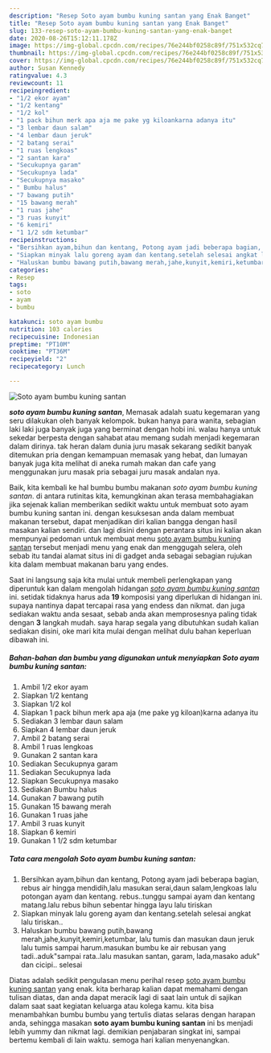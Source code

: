 ```yaml
---
description: "Resep Soto ayam bumbu kuning santan yang Enak Banget"
title: "Resep Soto ayam bumbu kuning santan yang Enak Banget"
slug: 133-resep-soto-ayam-bumbu-kuning-santan-yang-enak-banget
date: 2020-08-26T15:12:11.178Z
image: https://img-global.cpcdn.com/recipes/76e244bf0258c89f/751x532cq70/soto-ayam-bumbu-kuning-santan-foto-resep-utama.jpg
thumbnail: https://img-global.cpcdn.com/recipes/76e244bf0258c89f/751x532cq70/soto-ayam-bumbu-kuning-santan-foto-resep-utama.jpg
cover: https://img-global.cpcdn.com/recipes/76e244bf0258c89f/751x532cq70/soto-ayam-bumbu-kuning-santan-foto-resep-utama.jpg
author: Susan Kennedy
ratingvalue: 4.3
reviewcount: 11
recipeingredient:
- "1/2 ekor ayam"
- "1/2 kentang"
- "1/2 kol"
- "1 pack bihun merk apa aja me pake yg kiloankarna adanya itu"
- "3 lembar daun salam"
- "4 lembar daun jeruk"
- "2 batang serai"
- "1 ruas lengkoas"
- "2 santan kara"
- "Secukupnya garam"
- "Secukupnya lada"
- "Secukupnya masako"
- " Bumbu halus"
- "7 bawang putih"
- "15 bawang merah"
- "1 ruas jahe"
- "3 ruas kunyit"
- "6 kemiri"
- "1 1/2 sdm ketumbar"
recipeinstructions:
- "Bersihkan ayam,bihun dan kentang, Potong ayam jadi beberapa bagian, rebus air hingga mendidih,lalu masukan serai,daun salam,lengkoas lalu potongan ayam dan kentang. rebus..tunggu sampai ayam dan kentang matang.lalu rebus bihun sebentar hingga layu lalu tiriskan"
- "Siapkan minyak lalu goreng ayam dan kentang.setelah selesai angkat lalu tiriskan.."
- "Haluskan bumbu bawang putih,bawang merah,jahe,kunyit,kemiri,ketumbar, lalu tumis dan masukan daun jeruk lalu tumis sampai harum.masukan bumbu ke air rebusan yang tadi..aduk&#34;sampai rata..lalu masukan santan, garam, lada,masako aduk&#34; dan cicipi.. selesai"
categories:
- Resep
tags:
- soto
- ayam
- bumbu

katakunci: soto ayam bumbu 
nutrition: 103 calories
recipecuisine: Indonesian
preptime: "PT10M"
cooktime: "PT36M"
recipeyield: "2"
recipecategory: Lunch

---
```



![Soto ayam bumbu kuning santan](https://img-global.cpcdn.com/recipes/76e244bf0258c89f/751x532cq70/soto-ayam-bumbu-kuning-santan-foto-resep-utama.jpg)

<b><i>soto ayam bumbu kuning santan</i></b>, Memasak adalah suatu kegemaran yang seru dilakukan oleh banyak kelompok. bukan hanya para wanita, sebagian laki laki juga banyak juga yang berminat dengan hobi ini. walau hanya untuk sekedar berpesta dengan sahabat atau memang sudah menjadi kegemaran dalam dirinya. tak heran dalam dunia juru masak sekarang sedikit banyak ditemukan pria dengan kemampuan memasak yang hebat, dan lumayan banyak juga kita melihat di aneka rumah makan dan cafe yang menggunakan juru masak pria sebagai juru masak andalan nya.

Baik, kita kembali ke hal bumbu bumbu makanan <i>soto ayam bumbu kuning santan</i>. di antara rutinitas kita, kemungkinan akan terasa membahagiakan jika sejenak kalian memberikan sedikit waktu untuk membuat soto ayam bumbu kuning santan ini. dengan kesuksesan anda dalam membuat makanan tersebut, dapat menjadikan diri kalian bangga dengan hasil masakan kalian sendiri. dan lagi disini dengan perantara situs ini kalian akan mempunyai pedoman untuk membuat menu <u>soto ayam bumbu kuning santan</u> tersebut menjadi menu yang enak dan menggugah selera, oleh sebab itu tandai alamat situs ini di gadget anda sebagai sebagian rujukan kita dalam membuat makanan baru yang endes.




Saat ini langsung saja kita mulai untuk membeli perlengkapan yang diperuntuk kan dalam mengolah hidangan <u><i>soto ayam bumbu kuning santan</i></u> ini. setidak tidaknya harus ada <b>19</b> komposisi yang diperlukan di hidangan ini. supaya nantinya dapat tercapai rasa yang endess dan nikmat. dan juga sediakan waktu anda sesaat, sebab anda akan memprosesnya paling tidak dengan <b>3</b> langkah mudah. saya harap segala yang dibutuhkan sudah kalian sediakan disini, oke mari kita mulai dengan melihat dulu bahan keperluan dibawah ini.

<!--inarticleads1-->

##### Bahan-bahan dan bumbu yang digunakan untuk menyiapkan Soto ayam bumbu kuning santan:

1. Ambil 1/2 ekor ayam
1. Siapkan 1/2 kentang
1. Siapkan 1/2 kol
1. Siapkan 1 pack bihun merk apa aja (me pake yg kiloan)karna adanya itu
1. Sediakan 3 lembar daun salam
1. Siapkan 4 lembar daun jeruk
1. Ambil 2 batang serai
1. Ambil 1 ruas lengkoas
1. Gunakan 2 santan kara
1. Sediakan Secukupnya garam
1. Sediakan Secukupnya lada
1. Siapkan Secukupnya masako
1. Sediakan  Bumbu halus
1. Gunakan 7 bawang putih
1. Gunakan 15 bawang merah
1. Gunakan 1 ruas jahe
1. Ambil 3 ruas kunyit
1. Siapkan 6 kemiri
1. Gunakan 1 1/2 sdm ketumbar




<!--inarticleads2-->

##### Tata cara mengolah Soto ayam bumbu kuning santan:

1. Bersihkan ayam,bihun dan kentang, Potong ayam jadi beberapa bagian, rebus air hingga mendidih,lalu masukan serai,daun salam,lengkoas lalu potongan ayam dan kentang. rebus..tunggu sampai ayam dan kentang matang.lalu rebus bihun sebentar hingga layu lalu tiriskan
1. Siapkan minyak lalu goreng ayam dan kentang.setelah selesai angkat lalu tiriskan..
1. Haluskan bumbu bawang putih,bawang merah,jahe,kunyit,kemiri,ketumbar, lalu tumis dan masukan daun jeruk lalu tumis sampai harum.masukan bumbu ke air rebusan yang tadi..aduk&#34;sampai rata..lalu masukan santan, garam, lada,masako aduk&#34; dan cicipi.. selesai




Diatas adalah sedikit pengulasan menu perihal resep <u>soto ayam bumbu kuning santan</u> yang enak. kita berharap kalian dapat memahami dengan tulisan diatas, dan anda dapat meracik lagi di saat lain untuk di sajikan dalam saat saat kegiatan keluarga atau kolega kamu. kita bisa menambahkan bumbu bumbu yang tertulis diatas selaras dengan harapan anda, sehingga masakan <b>soto ayam bumbu kuning santan</b> ini bs menjadi lebih yummy dan nikmat lagi. demikian penjabaran singkat ini, sampai bertemu kembali di lain waktu. semoga hari kalian menyenangkan.
